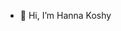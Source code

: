 - 👋 Hi, I’m Hanna Koshy


<!---
hannakoshy3/hannakoshy3 is a ✨ special ✨ repository because its `README.md` (this file) appears on your GitHub profile.
You can click the Preview link to take a look at your changes.
--->
